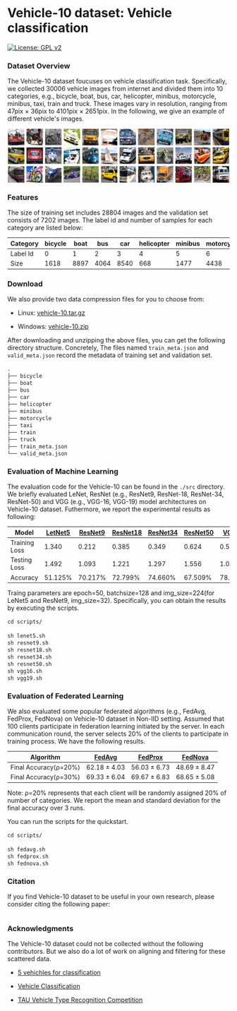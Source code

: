 # Vehicle-10 dataset: Vehicle classification

[![License: GPL v2](https://img.shields.io/badge/License-GPL_v2-blue.svg)](https://www.gnu.org/licenses/old-licenses/gpl-2.0.en.html)

### Dataset Overview

The Vehicle-10 dataset foucuses on vehicle classification task. Specifically, we collected 30006 vehicle images from internet and divided them into 10 categories, e.g., bicycle, boat, bus, car, helicopter, minibus, motorcycle, minibus, taxi, train and truck. These images vary in resolution, ranging from 47pix × 36pix  to 4101pix × 2651pix. In the following, we give an example of different vehicle's images. 

<div align="center">
    <img src="./image/Vehicle-10.png" width="790px" align="center">
</div>

### Features

The size of training set includes 28804 images and the validation set consists of 7202 images. The label id and number of samples for each category are listed below: 

| Category   | bicycle | boat    | bus     | car     | helicopter | minibus | motorcycle | taxi    | train   | truck   |
| ------     | ----    | ------- | ------- | ------- | -------    | ------- | -------    | ------- | ------- | ------- |
| Label Id   | 0       | 1       |2        |3        |4           | 5       |6           |7        |8        |9        |
| Size       | 1618    | 8897    |4064     |8540     |668         |1477     |4438        |908      |1682     |3714     |

### Download

We also provide two data compression files for you to choose from: 

- Linux:  [vehicle-10.tar.gz](https://drive.google.com/file/d/1Z2LL-vcjKnpcX2rLyBkKG577mkPcYIpR/view?usp=sharing)

- Windows:  [vehicle-10.zip](https://drive.google.com/file/d/1pNmm9RjcdTJVRl8_uv-Cs5-CahkROKHs/view?usp=sharing)


After downloading and unzipping the above files, you can get the following directory structure. Concretely, The files named `train_meta.json` and `valid_meta.json` record the metadata of training set and validation set.

```
.
├── bicycle
├── boat
├── bus
├── car
├── helicopter
├── minibus
├── motorcycle
├── taxi
├── train
├── truck
├── train_meta.json
└── valid_meta.json
```

### Evaluation of Machine Learning

The evaluation code for the Vehicle-10 can be found in the `./src` directory. We briefly evaluated LeNet, ResNet (e.g., ResNet9, ResNet-18, ResNet-34, ResNet-50) and VGG (e.g., VGG-16, VGG-19) model architectures on Vehicle-10 dataset. Futhermore, we report the experimental results as following:

| Model  |[LetNet5](https://ieeexplore.ieee.org/abstract/document/6795724/) | [ResNet9](https://openaccess.thecvf.com/content_cvpr_2016/papers/He_Deep_Residual_Learning_CVPR_2016_paper.pdf) | [ResNet18](https://openaccess.thecvf.com/content_cvpr_2016/papers/He_Deep_Residual_Learning_CVPR_2016_paper.pdf)    | [ResNet34](https://openaccess.thecvf.com/content_cvpr_2016/papers/He_Deep_Residual_Learning_CVPR_2016_paper.pdf)     | [ResNet50](https://openaccess.thecvf.com/content_cvpr_2016/papers/He_Deep_Residual_Learning_CVPR_2016_paper.pdf)     | [VGG16](https://arxiv.org/pdf/1409.1556.pdf) | [VGG19](https://arxiv.org/pdf/1409.1556.pdf) | 
| ------  |----   | ----    | ------- | ------- | ------- | -------    | ------- | 
| Training Loss| 1.340  | 0.212    |0.385       |0.349        |0.624        |0.560         | 0.592       |
| Testing Loss| 1.492  | 1.093    |1.221       |1.297        |1.556        |1.081         | 1.281       |
| Accuracy| 51.125%  | 70.217%    |72.799%       |74.660%        |67.509%        |78.645%         | 77.951%       |

Traing parameters are epoch=50, batchsize=128 and img_size=224(for LeNet5 and ResNet9, img_size=32). Specifically, you can obtain the results by executing the scripts.

```
cd scripts/

sh lenet5.sh
sh resnet9.sh
sh resnet18.sh
sh resnet34.sh
sh resnet50.sh
sh vgg16.sh
sh vgg19.sh
```


### Evaluation of Federated Learning

We also evaluated some popular federated algorithms (e.g., FedAvg, FedProx, FedNova) on Vehicle-10 dataset in Non-IID setting. Assumed that 100 clients participate in federation learning initiated by the server. In each communication round, the server selects 20% of the clients to participate in training process. We have the following results.

| Algorithm      | [FedAvg](https://proceedings.mlr.press/v54/mcmahan17a/mcmahan17a.pdf) | [FedProx](https://proceedings.mlsys.org/paper_files/paper/2020/file/1f5fe83998a09396ebe6477d9475ba0c-Paper.pdf)    | [FedNova](https://proceedings.neurips.cc/paper_files/paper/2020/file/564127c03caab942e503ee6f810f54fd-Paper.pdf) | 
| ------     | ----    | ------- | ------- | 
| Final Accuracy(ρ=20%)   | 62.18 ± 4.03 | 56.03 ± 6.73      | 48.69 ± 8.47       |
| Final Accuracy(ρ=30%)   | 69.33 ± 6.04 | 69.67 ± 6.83       |68.65 ± 5.08        |

Note: ρ=20% represents that each client will be randomly assigned 20% of number of categories. We report the mean and standard deviation for the final accuracy over 3 runs.

You can run the scripts for the quickstart.
```
cd scripts/

sh fedavg.sh
sh fedprox.sh
sh fednova.sh
```

### Citation

If you find Vehicle-10 dataset to be useful in your own research, please consider citing the following paper:
```

```


### Acknowledgments

The Vehicle-10 dataset could not be collected without the following contributors. But we also do a lot of work on aligning and filtering for these scattered data.

- [5 vehichles for classification](https://www.kaggle.com/datasets/mrtontrnok/5-vehichles-for-multicategory-classification)

- [Vehicle Classification](https://www.kaggle.com/datasets/marquis03/vehicle-classification)

- [TAU Vehicle Type Recognition Competition](https://www.kaggle.com/competitions/vehicle/models)